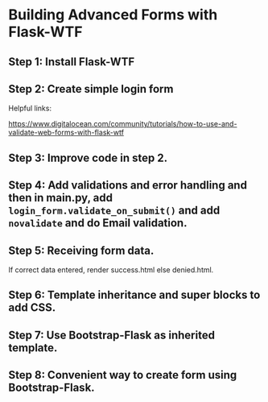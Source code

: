 # Building Advanced Forms with Flask-WTF

## Step 1: Install Flask-WTF

## Step 2: Create simple login form

Helpful links:

https://www.digitalocean.com/community/tutorials/how-to-use-and-validate-web-forms-with-flask-wtf

## Step 3: Improve code in step 2.

## Step 4: Add validations and error handling and then in main.py, add `login_form.validate_on_submit()` and add `novalidate` and do Email validation.

## Step 5: Receiving form data. 

If correct data entered,
render success.html else denied.html.

## Step 6: Template inheritance and super blocks to add CSS.

## Step 7: Use Bootstrap-Flask as inherited template.

## Step 8: Convenient way to create form using Bootstrap-Flask.



